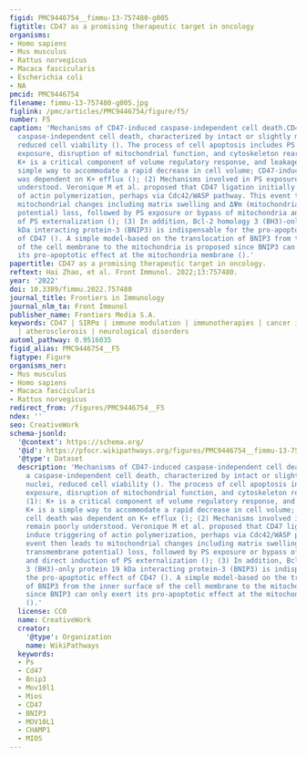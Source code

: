 ```yaml
---
figid: PMC9446754__fimmu-13-757480-g005
figtitle: CD47 as a promising therapeutic target in oncology
organisms:
- Homo sapiens
- Mus musculus
- Rattus norvegicus
- Macaca fascicularis
- Escherichia coli
- NA
pmcid: PMC9446754
filename: fimmu-13-757480-g005.jpg
figlink: /pmc/articles/PMC9446754/figure/f5/
number: F5
caption: 'Mechanisms of CD47-induced caspase-independent cell death.CD47 induces a
  caspase-independent cell death, characterized by intact or slightly modified nuclei,
  reduced cell viability (). The process of cell apoptosis includes PS (phosphatidylserine)
  exposure, disruption of mitochondrial function, and cytoskeleton rearrangement (1):
  K+ is a critical component of volume regulatory response, and leakage of K+ is a
  simple way to accommodate a rapid decrease in cell volume; CD47-induced cell death
  was dependent on K+ efflux (); (2) Mechanisms involved in PS exposure remain poorly
  understood. Veronique M et al. proposed that CD47 ligation initially induce triggering
  of actin polymerization, perhaps via Cdc42/WASP pathway. This event then leads to
  mitochondrial changes including matrix swelling and ΔΨm (mitochondrial transmembrane
  potential) loss, followed by PS exposure or bypass of mitochondria and direct induction
  of PS externalization (); (3) In addition, Bcl-2 homology 3 (BH3)-only protein 19
  kDa interacting protein-3 (BNIP3) is indispensable for the pro-apoptotic effect
  of CD47 (). A simple model-based on the translocation of BNIP3 from the inner surface
  of the cell membrane to the mitochondria is proposed since BNIP3 can only exert
  its pro-apoptotic effect at the mitochondria membrane ().'
papertitle: CD47 as a promising therapeutic target in oncology.
reftext: Hai Zhao, et al. Front Immunol. 2022;13:757480.
year: '2022'
doi: 10.3389/fimmu.2022.757480
journal_title: Frontiers in Immunology
journal_nlm_ta: Front Immunol
publisher_name: Frontiers Media S.A.
keywords: CD47 | SIRPα | immune modulation | immunotherapies | cancer immunotherapy
  | atherosclerosis | neurological disorders
automl_pathway: 0.9516035
figid_alias: PMC9446754__F5
figtype: Figure
organisms_ner:
- Mus musculus
- Homo sapiens
- Macaca fascicularis
- Rattus norvegicus
redirect_from: /figures/PMC9446754__F5
ndex: ''
seo: CreativeWork
schema-jsonld:
  '@context': https://schema.org/
  '@id': https://pfocr.wikipathways.org/figures/PMC9446754__fimmu-13-757480-g005.html
  '@type': Dataset
  description: 'Mechanisms of CD47-induced caspase-independent cell death.CD47 induces
    a caspase-independent cell death, characterized by intact or slightly modified
    nuclei, reduced cell viability (). The process of cell apoptosis includes PS (phosphatidylserine)
    exposure, disruption of mitochondrial function, and cytoskeleton rearrangement
    (1): K+ is a critical component of volume regulatory response, and leakage of
    K+ is a simple way to accommodate a rapid decrease in cell volume; CD47-induced
    cell death was dependent on K+ efflux (); (2) Mechanisms involved in PS exposure
    remain poorly understood. Veronique M et al. proposed that CD47 ligation initially
    induce triggering of actin polymerization, perhaps via Cdc42/WASP pathway. This
    event then leads to mitochondrial changes including matrix swelling and ΔΨm (mitochondrial
    transmembrane potential) loss, followed by PS exposure or bypass of mitochondria
    and direct induction of PS externalization (); (3) In addition, Bcl-2 homology
    3 (BH3)-only protein 19 kDa interacting protein-3 (BNIP3) is indispensable for
    the pro-apoptotic effect of CD47 (). A simple model-based on the translocation
    of BNIP3 from the inner surface of the cell membrane to the mitochondria is proposed
    since BNIP3 can only exert its pro-apoptotic effect at the mitochondria membrane
    ().'
  license: CC0
  name: CreativeWork
  creator:
    '@type': Organization
    name: WikiPathways
  keywords:
  - Ps
  - Cd47
  - Bnip3
  - Mov10l1
  - Mios
  - CD47
  - BNIP3
  - MOV10L1
  - CHAMP1
  - MIOS
---
```


